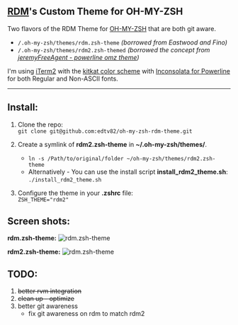 ## [RDM](http://rainydaymedia.net)'s Custom Theme for OH-MY-ZSH 

Two flavors of the RDM Theme for [OH-MY-ZSH](https://github.com/robbyrussell/oh-my-zsh) that are both git aware.  

* `/.oh-my-zsh/themes/rdm.zsh-theme`  *(borrowed from Eastwood and Fino)*
* `/.oh-my-zsh/themes/rdm2.zsh-themed` *(borrowed the concept from [jeremyFreeAgent - powerline omz theme](https://github.com/jeremyFreeAgent/oh-my-zsh-powerline-theme))*

I'm using [iTerm2](http://www.iterm2.com/#/section/home) with the [kitkat color scheme](https://github.com/zdj/themes) with [Inconsolata for Powerline](https://github.com/Lokaltog/powerline-fonts/tree/master/Inconsolata) for both Regular and Non-ASCII fonts. 

---

## Install:

1. Clone the repo:  
`git clone git@github.com:edtv82/oh-my-zsh-rdm-theme.git`
2. Create a symlink of **rdm2.zsh-theme** in **~/.oh-my-zsh/themes/**. 
	* `ln -s /Path/to/original/folder ~/oh-my-zsh/themes/rdm2.zsh-theme ` 
	* Alternatively - You can use the install script **install_rdm2_theme.sh**:
`./install_rdm2_theme.sh`

3. Configure the theme in your **.zshrc** file:  
`ZSH_THEME="rdm2"` 

## Screen shots:

**rdm.zsh-theme:**
![rdm.zsh-theme](https://raw.github.com/edtv82/omz_setup/master/preview-rdm_theme.png)

**rdm2.zsh-theme:**
![rdm.zsh-theme](https://raw.github.com/edtv82/omz_setup/master/preview-rdm2_theme.png)


## TODO:

1. ~~better rvm integration~~
2. ~~clean up - optimize~~
3. better git awareness
    * fix git awareness on rdm to match rdm2
